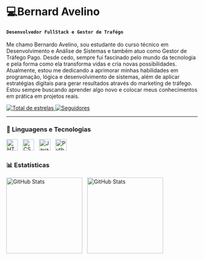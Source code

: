 #  💻Bernard Avelino

**`Desenvolvedor FullStack e Gestor de Trafégo`**
<br>
<br>
Me chamo Bernardo Avelino, sou estudante do curso técnico em Desenvolvimento e Análise de Sistemas e também atuo como Gestor de Tráfego Pago. Desde cedo, sempre fui fascinado pelo mundo da tecnologia e pela forma como ela transforma vidas e cria novas possibilidades.
Atualmente, estou me dedicando a aprimorar minhas habilidades em programação, lógica e desenvolvimento de sistemas, além de aplicar estratégias digitais para gerar resultados através do marketing de tráfego. Estou sempre buscando aprender algo novo e colocar meus conhecimentos em prática em projetos reais.
<br>

<p>
    <a href="https://github.com/BernardAvelino?tab=repositories&sort=stargazers">
        <img 
            alt="Total de estrelas" 
            title="Total de estrelas GitHub" 
            src="https://custom-icon-badges.demolab.com/github/stars/BernardAvelino?color=55960c&style=for-the-badge&labelColor=488207&logo=star&label=estrelas"
        />
    </a>
    <a href="https://github.com/BernardAvelino?tab=followers">
        <img 
            alt="Seguidores" 
            title="Me siga no GitHub" 
            src="https://custom-icon-badges.demolab.com/github/followers/BernardAvelino?color=236ad3&labelColor=1155ba&style=for-the-badge&logo=github&label=Seguidores&logoColor=white"
        />
    </a>
</p>

---

### 🤖 Linguagens e Tecnologias

<img 
    align="left" 
    alt="HTML"
    title="HTML" 
    width="30px" 
    style="padding-right: 10px;" 
    src="https://cdn.jsdelivr.net/gh/devicons/devicon@latest/icons/html5/html5-original.svg" 
/>
<img 
    align="left" 
    alt="CSS" 
    title="CSS"
    width="30px" 
    style="padding-right: 10px;" 
    src="https://cdn.jsdelivr.net/gh/devicons/devicon@latest/icons/css3/css3-original.svg" 
/>
<img 
    align="left" 
    alt="JavaScript" 
    title="JavaScript"
    width="30px" 
    style="padding-right: 10px;" 
    src="https://cdn.jsdelivr.net/gh/devicons/devicon@latest/icons/javascript/javascript-original.svg" 
/>
<img 
    align="left" 
    alt="Python" 
    title="Python"
    width="30px" 
    style="padding-right: 10px;" 
    src="https://cdn.jsdelivr.net/gh/devicons/devicon@latest/icons/python/python-original.svg" 
/>

<br/>
<br/>

### 📊 Estatísticas
<p>
<img
    align="left" 
    alt="GitHub Stats" 
    height="200" 
    style="padding-right: 10px;" 
src= "https://github-readme-stats.vercel.app/api?username=BernardAvelino&show_icons=true&theme=gruvbox&include_all_commits=true&locale=pt-br"
/>
<img 
      align="left" 
      alt="GitHub Stats" 
      height="200"
      src="https://github-readme-stats.vercel.app/api/top-langs/?username=BernardAvelino&theme=gruvbox&layout=compact&custom_title=Tecnologias&langs_count=7" 
  />
</p>

